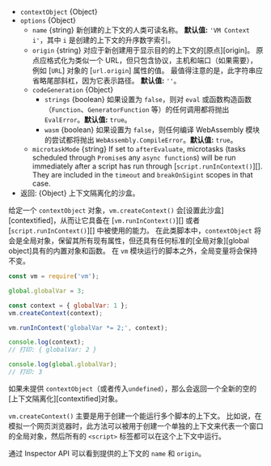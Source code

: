 <!-- YAML
added: v0.3.1
changes:
  - version: v14.6.0
    pr-url: https://github.com/nodejs/node/pull/34023
    description: The `microtaskMode` option is supported now.
  - version: v10.0.0
    pr-url: https://github.com/nodejs/node/pull/19398
    description: The first argument can no longer be a function.
  - version: v10.0.0
    pr-url: https://github.com/nodejs/node/pull/19016
    description: The `codeGeneration` option is supported now.
-->

* `contextObject` {Object}
* `options` {Object}
  * `name` {string} 新创建的上下文的人类可读名称。 **默认值:** `'VM Context i'`，其中 `i` 是创建的上下文的升序数字索引。
  * `origin` {string} 对应于新创建用于显示目的的上下文的[原点][origin]。 
    原点应格式化为类似一个 URL，但只包含协议，主机和端口（如果需要），例如 [`URL`] 对象的 [`url.origin`] 属性的值。 最值得注意的是，此字符串应省略尾部斜杠，因为它表示路径。 **默认值:** `''`。
  * `codeGeneration` {Object}
    * `strings` {boolean} 如果设置为 `false`，则对 `eval` 或函数构造函数（`Function`、`GeneratorFunction` 等）的任何调用都将抛出 `EvalError`。**默认值:** `true`。
    * `wasm` {boolean} 如果设置为 `false`，则任何编译 WebAssembly 模块的尝试都将抛出 `WebAssembly.CompileError`。**默认值:** `true`。
  * `microtaskMode` {string} If set to `afterEvaluate`, microtasks (tasks
    scheduled through `Promise`s any `async function`s) will be run immediately
    after a script has run through [`script.runInContext()`][].
    They are included in the `timeout` and `breakOnSigint` scopes in that case.
* 返回: {Object} 上下文隔离化的沙盒。

给定一个 `contextObject` 对象，`vm.createContext()` 会[设置此沙盒][contextified]，从而让它具备在 [`vm.runInContext()`][] 或者 [`script.runInContext()`][] 中被使用的能力。
在此类脚本中，`contextObject` 将会是全局对象，保留其所有现有属性，但还具有任何标准的[全局对象][global object]具有的内置对象和函数。 
在 `vm` 模块运行的脚本之外，全局变量将会保持不变。


```js
const vm = require('vm');

global.globalVar = 3;

const context = { globalVar: 1 };
vm.createContext(context);

vm.runInContext('globalVar *= 2;', context);

console.log(context);
// 打印: { globalVar: 2 }

console.log(global.globalVar);
// 打印: 3
```

如果未提供 `contextObject`（或者传入`undefined`），那么会返回一个全新的空的[上下文隔离化][contextified]对象。

`vm.createContext()` 主要是用于创建一个能运行多个脚本的上下文。
比如说，在模拟一个网页浏览器时，此方法可以被用于创建一个单独的上下文来代表一个窗口的全局对象，然后所有的 `<script>` 标签都可以在这个上下文中运行。

通过 Inspector API 可以看到提供的上下文的 `name` 和 `origin`。


